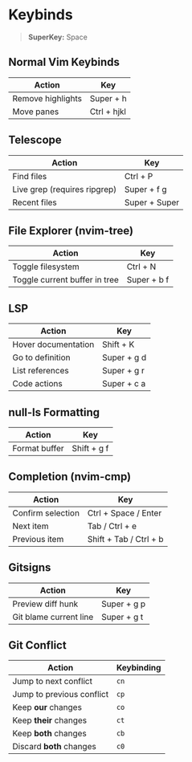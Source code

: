 # Keybinds

> **SuperKey:** Space

## Normal Vim Keybinds
| Action | Key |
|--------|-----|
| Remove highlights | Super + h |
| Move panes | Ctrl + hjkl |

## Telescope
| Action | Key |
|--------|-----|
| Find files | Ctrl + P |
| Live grep (requires ripgrep) | Super + f g |
| Recent files | Super + Super |

## File Explorer (nvim-tree)
| Action | Key |
|--------|-----|
| Toggle filesystem | Ctrl + N |
| Toggle current buffer in tree | Super + b f |

## LSP
| Action | Key |
|--------|-----|
| Hover documentation | Shift + K |
| Go to definition | Super + g d |
| List references | Super + g r |
| Code actions | Super + c a |

## null-ls Formatting
| Action | Key |
|--------|-----|
| Format buffer | Shift + g f |

## Completion (nvim-cmp)
| Action | Key |
|--------|-----|
| Confirm selection | Ctrl + Space / Enter |
| Next item | Tab / Ctrl + e |
| Previous item | Shift + Tab / Ctrl + b |

## Gitsigns
| Action | Key |
|--------|-----|
| Preview diff hunk | Super + g p |
| Git blame current line | Super + g t |

## Git Conflict

| Action | Keybinding |
|--------|------------|
| Jump to next conflict | `cn` |
| Jump to previous conflict | `cp` |
| Keep **our** changes | `co` |
| Keep **their** changes | `ct` |
| Keep **both** changes | `cb` |
| Discard **both** changes | `c0` |
